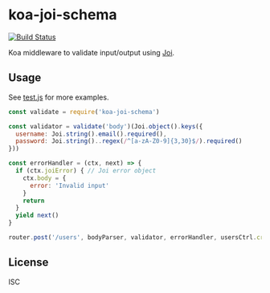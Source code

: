 # koa-joi-schema

[![Build Status](https://travis-ci.org/simplyianm/koa-joi-schema.svg)](https://travis-ci.org/simplyianm/koa-joi-schema)

Koa middleware to validate input/output using [Joi][joi].

## Usage

See [test.js](test.js) for more examples.

```javascript
const validate = require('koa-joi-schema')

const validator = validate('body')(Joi.object().keys({
  username: Joi.string().email().required(),
  password: Joi.string()..regex(/^[a-zA-Z0-9]{3,30}$/).required()
}))

const errorHandler = (ctx, next) => {
  if (ctx.joiError) { // Joi error object
    ctx.body = {
      error: 'Invalid input'
    }
    return
  }
  yield next()
}

router.post('/users', bodyParser, validator, errorHandler, usersCtrl.create)
```

## License

ISC

[joi]: https://github.com/hapijs/joi
